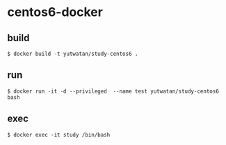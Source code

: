 # centos6-docker

## build

```
$ docker build -t yutwatan/study-centos6 .
```

## run

```
$ docker run -it -d --privileged  --name test yutwatan/study-centos6 bash
```

## exec

```
$ docker exec -it study /bin/bash
```

